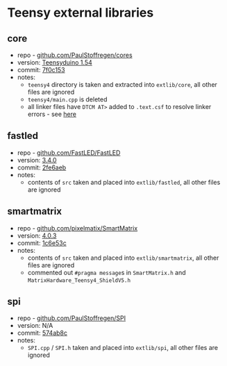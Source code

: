 # Teensy external libraries

## core
- repo - [github.com/PaulStoffregen/cores](https://github.com/PaulStoffregen/cores)
- version: [Teensyduino 1.54](https://github.com/PaulStoffregen/cores/releases/tag/1.54)
- commit: [7f0c153](https://github.com/PaulStoffregen/cores/commit/7f0c1531ec29c5b75a4c3dc446e4b09c3731c090)
- notes:
    - `teensy4` directory is taken and extracted into `extlib/core`, all other files are ignored
    - `teensy4/main.cpp` is deleted
    - all linker files have `DTCM AT>` added to `.text.csf` to resolve linker errors - see [here](https://forum.pjrc.com/threads/67252-Teensyduino-1-54-Beta-9?p=279524&viewfull=1#post279524)

## fastled
- repo - [github.com/FastLED/FastLED](https://github.com/FastLED/FastLED)
- version: [3.4.0](https://github.com/FastLED/FastLED/releases/tag/3.4.0)
- commit: [2fe6aeb](https://github.com/FastLED/FastLED/commit/2fe6aebc778a836a8556b8e4508381e9c847f7a3)
- notes:
    - contents of `src` taken and placed into `extlib/fastled`, all other files are ignored

## smartmatrix
- repo - [github.com/pixelmatix/SmartMatrix](https://github.com/pixelmatix/SmartMatrix)
- version: [4.0.3](https://github.com/pixelmatix/SmartMatrix/releases/tag/4.0.3)
- commit: [1c6e53c](https://github.com/pixelmatix/SmartMatrix/commit/1c6e53c8b4317419b4b56ec49235e9ffb92581db)
- notes:
    - contents of `src` taken and placed into `extlib/smartmatrix`, all other files are ignored
    - commented out `#pragma message`s in `SmartMatrix.h` and `MatrixHardware_Teensy4_ShieldV5.h`

## spi
- repo - [github.com/PaulStoffregen/SPI](https://github.com/PaulStoffregen/SPI)
- version: N/A
- commit: [574ab8c](https://github.com/PaulStoffregen/SPI/commit/574ab8c7a8a45ea21cc56dcc6b7361da90868e86)
- notes:
    - `SPI.cpp` / `SPI.h` taken and placed into `extlib/spi`, all other files are ignored
